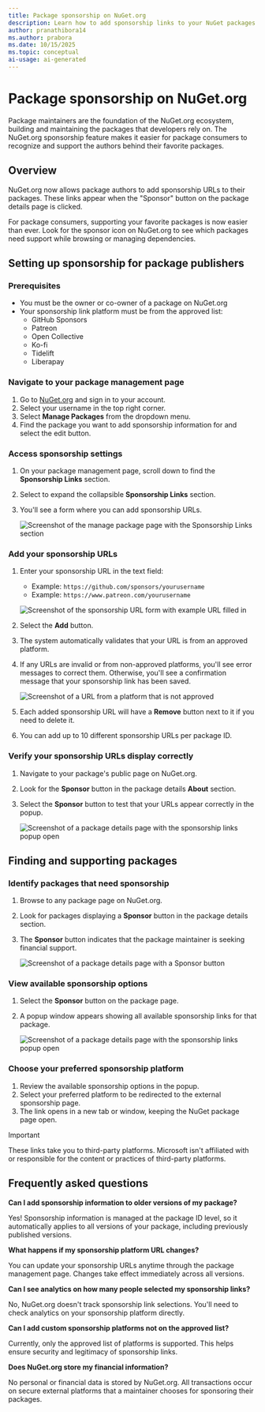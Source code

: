 ```yaml
---
title: Package sponsorship on NuGet.org
description: Learn how to add sponsorship links to your NuGet packages and support package maintainers through NuGet.org's sponsorship feature.
author: pranathibora14
ms.author: prabora
ms.date: 10/15/2025
ms.topic: conceptual
ai-usage: ai-generated
---
```


# Package sponsorship on NuGet.org

Package maintainers are the foundation of the NuGet.org ecosystem, building and maintaining the packages that developers rely on. The NuGet.org sponsorship feature makes it easier for package consumers to recognize and support the authors behind their favorite packages.

## Overview
NuGet.org now allows package authors to add sponsorship URLs to their packages. These links appear when the "Sponsor" button on the package details page is clicked.

For package consumers, supporting your favorite packages is now easier than ever. Look for the sponsor icon on NuGet.org to see which packages need support while browsing or managing dependencies.

## Setting up sponsorship for package publishers

### Prerequisites

- You must be the owner or co-owner of a package on NuGet.org
- Your sponsorship link platform must be from the approved list:
  - GitHub Sponsors
  - Patreon
  - Open Collective
  - Ko-fi
  - Tidelift
  - Liberapay

### Navigate to your package management page

1. Go to [NuGet.org](https://nuget.org) and sign in to your account.
2. Select your username in the top right corner.
3. Select **Manage Packages** from the dropdown menu.
4. Find the package you want to add sponsorship information for and select the edit button.

### Access sponsorship settings

1. On your package management page, scroll down to find the **Sponsorship Links** section.
2. Select to expand the collapsible **Sponsorship Links** section.
3. You'll see a form where you can add sponsorship URLs.

   ![Screenshot of the manage package page with the Sponsorship Links section](media/sponsorship-section-manage-package-page.png)

### Add your sponsorship URLs

1. Enter your sponsorship URL in the text field:
   - Example: `https://github.com/sponsors/yourusername`
   - Example: `https://www.patreon.com/yourusername`

   ![Screenshot of the sponsorship URL form with example URL filled in](media/sponsorship-add-link.png)

2. Select the **Add** button.
3. The system automatically validates that your URL is from an approved platform.
4. If any URLs are invalid or from non-approved platforms, you'll see error messages to correct them. Otherwise, you'll see a confirmation message that your sponsorship link has been saved.

   ![Screenshot of a URL from a platform that is not approved](media/sponsorship-link-error-manage-package.png)

5. Each added sponsorship URL will have a **Remove** button next to it if you need to delete it.
6. You can add up to 10 different sponsorship URLs per package ID.

### Verify your sponsorship URLs display correctly

1. Navigate to your package's public page on NuGet.org.
2. Look for the **Sponsor** button in the package details **About** section.
3. Select the **Sponsor** button to test that your URLs appear correctly in the popup.

   ![Screenshot of a package details page with the sponsorship links popup open](media/sponsorship-display-links.png)

## Finding and supporting packages

### Identify packages that need sponsorship

1. Browse to any package page on NuGet.org.
2. Look for packages displaying a **Sponsor** button in the package details section.
3. The **Sponsor** button indicates that the package maintainer is seeking financial support.

   ![Screenshot of a package details page with a Sponsor button](media/sponsorship-button-package-details-page.png)

### View available sponsorship options

1. Select the **Sponsor** button on the package page.
2. A popup window appears showing all available sponsorship links for that package.

   ![Screenshot of a package details page with the sponsorship links popup open](media/sponsorship-display-links.png)

### Choose your preferred sponsorship platform

1. Review the available sponsorship options in the popup.
2. Select your preferred platform to be redirected to the external sponsorship page.
3. The link opens in a new tab or window, keeping the NuGet package page open.

> [!IMPORTANT]
> These links take you to third-party platforms. Microsoft isn't affiliated with or responsible for the content or practices of third-party platforms.

## Frequently asked questions

**Can I add sponsorship information to older versions of my package?**

Yes! Sponsorship information is managed at the package ID level, so it automatically applies to all versions of your package, including previously published versions.

**What happens if my sponsorship platform URL changes?**

You can update your sponsorship URLs anytime through the package management page. Changes take effect immediately across all versions.

**Can I see analytics on how many people selected my sponsorship links?**

No, NuGet.org doesn't track sponsorship link selections. You'll need to check analytics on your sponsorship platform directly.

**Can I add custom sponsorship platforms not on the approved list?**

Currently, only the approved list of platforms is supported. This helps ensure security and legitimacy of sponsorship links.

**Does NuGet.org store my financial information?**

No personal or financial data is stored by NuGet.org. All transactions occur on secure external platforms that a maintainer chooses for sponsoring their packages.

